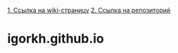 [1. Ссылка на wiki-страницу](https://github.com/igorWEBdeveloper/igorkh.github.io/wiki)
[2. Ссылка на репозиторий](https://github.com/igorWEBdeveloper/igorkh.github.io)

# igorkh.github.io
